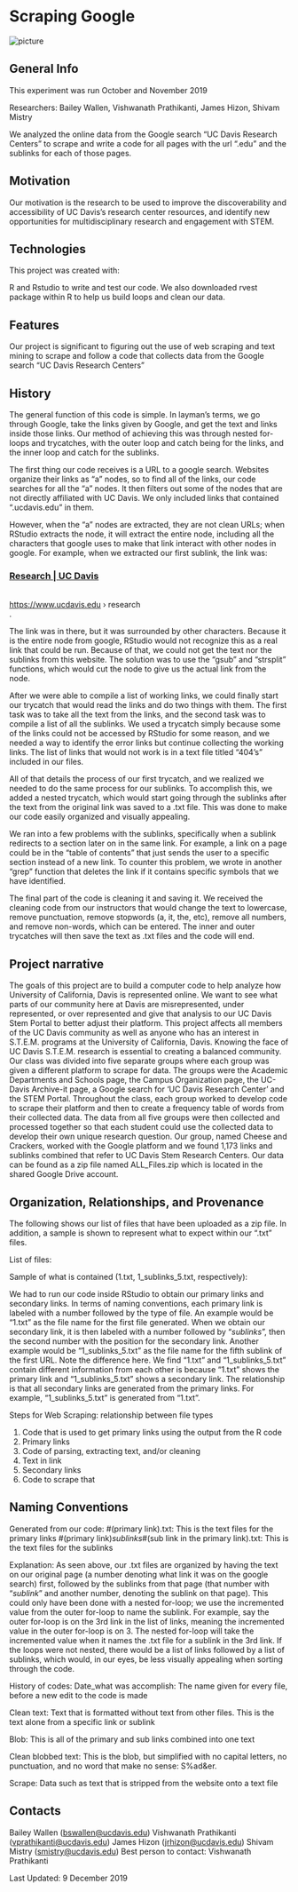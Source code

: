 # Scraping Google

![picture](https://user-images.githubusercontent.com/52821013/111235798-a7be4380-85ae-11eb-9b03-c4220aa69efa.png)


General Info
---------------
This experiment was run October and November 2019

Researchers: Bailey Wallen, Vishwanath Prathikanti, James Hizon, Shivam Mistry

We analyzed the online data from the Google search “UC Davis Research Centers” to scrape and write a code for all pages with the url “.edu” and the sublinks for each of those pages.


Motivation
--------------
Our motivation is the research to be used to improve the discoverability and accessibility of UC Davis’s research center resources, and identify new opportunities for multidisciplinary research and engagement with STEM.


Technologies
----------------
This project was created with:

R and Rstudio to write and test our code. 
We also downloaded rvest package within R to help us build loops and clean our data. 


Features
------------
Our project is significant to figuring out the use of web scraping and text mining to scrape and follow a code that collects data from the Google search “UC Davis Research Centers”


History
---------
The general function of this code is simple. In layman’s terms, we go through Google, take the links given by Google, and get the text and links inside those links. Our method of achieving this was through nested for-loops and trycatches, with the outer loop and catch being for the links, and the inner loop and catch for the sublinks. 

The first thing our code receives is a URL to a google search. Websites organize their links as “a” nodes, so to find all of the links, our code searches for all the “a” nodes. It then filters out some of the nodes that are not directly affiliated with UC Davis. We only included links that contained “.ucdavis.edu” in them.

However, when the “a” nodes are extracted, they are not clean URLs; when RStudio extracts the node, it will extract the entire node, including all the characters that google uses to make that link interact with other nodes in google. For example, when we extracted our first sublink, the link was: 

<a href="https://www.ucdavis.edu/research/" ping="/url?sa=t&amp;source=web&amp;rct=j&amp;url=https://www.ucdavis.edu/research/&amp;ved=2ahUKEwiuqcagh5rmAhUEuZ4KHcbIAG4QFjAAegQIVRAC"><h3 class="LC20lb"><span class="S3Uucc">Research | UC Davis</span></h3><br><div class="TbwUpd"><cite class="iUh30 bc">https://www.ucdavis.edu › research</cite></div></a>.

The link was in there, but it was surrounded by other characters. Because it is the entire node from google, RStudio would not recognize this as a real link that could be run. Because of that, we could not get the text nor the sublinks from this website. The solution was to use the “gsub” and “strsplit” functions, which would cut the node to give us the actual link from the node.

After we were able to compile a list of working links, we could finally start our trycatch that would read the links and do two things with them. The first task was to take all the text from the links, and the second task was to compile a list of all the sublinks. We used a trycatch simply because some of the links could not be accessed by RStudio for some reason, and we needed a way to identify the error links but continue collecting the working links. The list of links that would not work is in a text file titled “404’s” included in our files.

All of that details the process of our first trycatch, and we realized we needed to do the same process for our sublinks. To accomplish this, we added a nested trycatch, which would start  going through the sublinks after the text from the original link was saved to a .txt file. This was done to make our code easily organized and visually appealing. 

We ran into a few problems with the sublinks, specifically when a sublink redirects to a section later on in the same link. For example, a link on a page could be in the “table of contents” that just sends the user to a specific section instead of a new link. To counter this problem, we wrote in another “grep” function that deletes the link if it contains specific symbols that we have identified.

The final part of the code is cleaning it and saving it. We received the cleaning code from our instructors that would change the text to lowercase, remove punctuation, remove stopwords (a, it, the, etc), remove all numbers, and remove non-words, which can be entered. The inner and outer trycatches will then save the text as .txt files and the code will end.


Project narrative
--------------------
The goals of this project are to build a computer code to help analyze how University of California, Davis is represented online. We want to see what parts of our community here at Davis are misrepresented, under represented, or over represented and give that analysis to our UC Davis Stem Portal to better adjust their platform. This project affects all members of the UC Davis community as well as anyone who has an interest in S.T.E.M. programs at the University of California, Davis. Knowing the face of UC Davis S.T.E.M. research is essential to creating a balanced community.
Our class was divided into five separate groups where each group was given a different platform to scrape for data. The groups were the Academic Departments and Schools page, the Campus Organization page, the UC-Davis Archive-it page, a Google search for ‘UC Davis Research Center’ and the STEM Portal. Throughout the class, each group worked to develop code to scrape their platform and then to create a frequency table of words from their collected data. The data from all five groups were then collected and processed together so that each student could use the collected data to develop their own unique research question. 
Our group, named Cheese and Crackers, worked with the Google platform and we found 1,173 links and sublinks combined that refer to UC Davis Stem Research Centers. Our data can be found as a zip file named ALL_Files.zip which is located in the shared Google Drive account. 


Organization, Relationships, and Provenance
------------------------------------------------------

The following shows our list of files that have been uploaded as a zip file. In addition, a sample is shown to represent what to expect within our “.txt” files.





List of files:




Sample of what is contained (1.txt, 1_sublinks_5.txt, respectively):



We had to run our code inside RStudio to obtain our primary links and secondary links. In terms of naming conventions, each primary link is labeled with a number followed by the type of file. An example would be “1.txt” as the file name for the first file generated. When we obtain our secondary link, it is then labeled with a number followed by “_sublinks_”, then the second number with the position for the secondary link. Another example would be “1_sublinks_5.txt” as the file name for the fifth sublink of the first URL. 
Note the difference here. We find “1.txt” and “1_sublinks_5.txt” contain different information from each other is because “1.txt” shows the primary link and “1_sublinks_5.txt” shows a secondary link. The relationship is that all secondary links are generated from the primary links. For example, “1_sublinks_5.txt” is generated from “1.txt”.

Steps for Web Scraping: relationship between file types

1. Code that is used to get primary links using the output from the R code
2. Primary links
3. Code of parsing, extracting text, and/or cleaning
4. Text in link
5. Secondary links
6. Code to scrape that



Naming Conventions
--------------------------
Generated from our code:
#(primary link).txt: This is the text files for the primary links
#(primary link)_sublinks_#(sub link in the primary link).txt: This is the text files for the sublinks

Explanation: As seen above, our .txt files are organized by having the text on our original page (a number denoting what link it was on the google search) first, followed by the sublinks from that page (that number with “_sublink_” and another number, denoting the sublink on that page). This could only have been done with a nested for-loop; we use the incremented value from the outer for-loop to name the sublink. For example, say the outer for-loop is on the 3rd link in the list of links, meaning the incremented value in the outer for-loop is on 3. The nested for-loop will take the incremented value when it names the .txt file for a sublink in the 3rd link. If the loops were not nested, there would be a list of links followed by a list of sublinks, which would, in our eyes, be less visually appealing when sorting through the code.

History of codes:
Date_what was accomplish: The name given for every file, before a new edit to the code is made

Clean text: Text that is formatted without text from other files. This is the text alone from a specific link or sublink

Blob: This is all of the primary and sub links combined into one text 

Clean blobbed text: This is the blob, but simplified with no capital letters, no punctuation, and no word that make no sense: S%ad&er.

Scrape: Data such as text that is stripped from the website onto a text file


Contacts
-----------
Bailey Wallen (bswallen@ucdavis.edu)
Vishwanath Prathikanti (vprathikanti@ucdavis.edu)
James Hizon (jrhizon@ucdavis.edu)
Shivam Mistry (smistry@ucdavis.edu)
Best person to contact: Vishwanath Prathikanti

Last Updated: 9 December 2019

